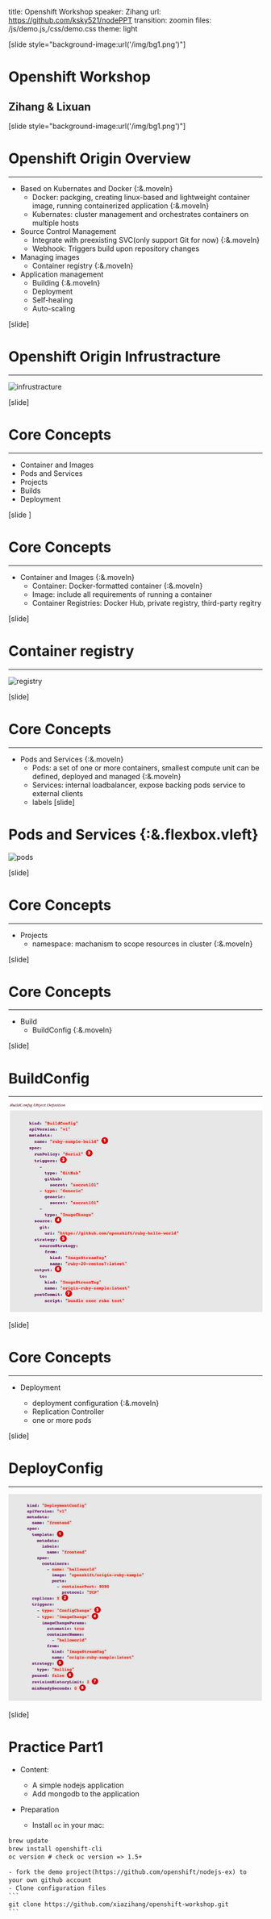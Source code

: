 title: Openshift Workshop
speaker: Zihang
url: https://github.com/ksky521/nodePPT
transition: zoomin 
files: /js/demo.js,/css/demo.css
theme: light

[slide style="background-image:url('/img/bg1.png')"]

# Openshift Workshop
## Zihang & Lixuan

[slide style="background-image:url('/img/bg1.png')"]

# Openshift Origin Overview 

--- 

- Based on Kubernates and Docker {:&.moveIn}
  * Docker: packging, creating linux-based and lightweight container image, running containerized application {:&.moveIn}
  * Kubernates: cluster management and orchestrates containers on multiple hosts 
- Source Control Management 
  * Integrate with preexisting SVC(only support Git for now) {:&.moveIn} 
  * Webhook: Triggers build upon repository changes 
- Managing images  
  * Container registry {:&.moveIn}
- Application management 
  * Building {:&.moveIn} 
  * Deployment 
  * Self-healing 
  * Auto-scaling 

[slide]

# Openshift Origin Infrustracture 

--- 

![infrustracture](/img/openshift-infrastructure.png) 

[slide]

# Core Concepts 

--- 

- Container and Images 
- Pods and Services 
- Projects 
- Builds  
- Deployment 

[slide ]

# Core Concepts 

---
- Container and Images {:&.moveIn} 
    - Container: Docker-formatted container {:&.moveIn}
    - Image: include all requirements of running a container  
    - Container Registries: Docker Hub, private registry, third-party regitry 

[slide]

# Container registry 

---

![registry](/img/container-registry.png) 

[slide]

# Core Concepts 

---
- Pods and Services {:&.moveIn}
  - Pods: a set of one or more containers, smallest compute unit can be defined, deployed and managed {:&.moveIn}
  - Services: internal loadbalancer, expose backing pods service to external clients 
  - labels
[slide]

# Pods and Services {:&.flexbox.vleft}  

![pods](/img/services.jpeg) 

[slide]

# Core Concepts

---

- Projects 
  - namespace: machanism to scope resources in cluster {:&.moveIn} 


[slide]

# Core Concepts 

---

- Build 
  - BuildConfig {:&.moveIn} 

[slide]

# BuildConfig 

---

![buildconfig](/img/buildconfig.png)

[slide]

# Core Concepts 

---

- Deployment 

  - deployment configuration {:&.moveIn}
  - Replication Controller  
  - one or more pods 


[slide]

# DeployConfig 

---

![deployconfig](/img/deployconfig.png) 

[slide]

# Practice Part1

- Content:

    - A simple nodejs application 
    - Add mongodb to the application 

- Preparation
    - Install `oc` in your mac:
```
brew update 
brew install openshift-cli 
oc version # check oc version => 1.5+
```
    - fork the demo project(https://github.com/openshift/nodejs-ex) to your own github account 
    - Clone configuration files
    ```
    git clone https://github.com/xiazihang/openshift-workshop.git 
    ```
